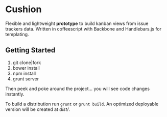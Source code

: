 Cushion
=======

Flexible and lightweight __prototype__ to build kanban views from issue trackers data. Written in coffeescript with Backbone and Handlebars.js for templating.


Getting Started
---------------

1. git clone|fork
2. bower install
3. npm install
4. grunt server

Then peek and poke around the project... you will see code changes instantly.

To build a distribution run `grunt` or `grunt build`. An optimized deployable version will be created at _dist/_.
